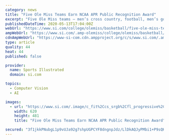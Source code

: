 ```yaml
---
category: news
title: "Five Ole Miss Teams Earn NCAA APR Public Recognition Award"
excerpt: "Five Ole Miss teams – men’s cross country, football, men’s golf, women’s golf and women’s tennis – each have been honored with the NCAA Public Recognition Award, the NCAA announced Tuesday. Based on their most recent multiyear Academic Progress Rate,"
publishedDateTime: 2020-05-13T17:04:00Z
webUrl: "https://www.si.com/college/olemiss/basketball/five-ole-miss-teams-earn-ncaa-apr-public-recognition-award"
ampWebUrl: "https://www.si.com/.amp-olemiss/college/olemiss/basketball/five-ole-miss-teams-earn-ncaa-apr-public-recognition-award"
cdnAmpWebUrl: "https://www-si-com.cdn.ampproject.org/c/s/www.si.com/.amp-olemiss/college/olemiss/basketball/five-ole-miss-teams-earn-ncaa-apr-public-recognition-award"
type: article
quality: 44
heat: 44
published: false

provider:
  name: Sports Illustrated
  domain: si.com

topics:
  - Computer Vision
  - AI

images:
  - url: "https://www.si.com/.image/c_fit%2Ccs_srgb%2Cfl_progressive%2Cq_auto:good%2Cw_620/MTcyMDQ5MTE0NDcxNjA1Mzgz/dsc_0333.jpg"
    width: 620
    height: 481
    title: "Five Ole Miss Teams Earn NCAA APR Public Recognition Award"

secured: "3f1jkkPNubgL1p9vUJa92g7shpUGPCYF8dngnpJdz/LlDkAQJyPMbi1+P9sQKJwImLLKkB5PxJk03IWAaExt8Hn5PbQ0HG+D79Q9n8daZmLYcRyH52mpwsd7dobmASqlETDO8JbTzmBUKC6VAg34clfB81gaXfVJegDDwxbfuSFdGXuX3539RL3VfcwKex2wwyHHYGqbw2J5OuI3Dxg/aS13WWPxQDwot+zQ/nS+j0RyQ3CBSwEFjC0PL0I6h8BsvITjg4s+cQJkF+L2WOJsBvaCO3PdHruG8SDsjGxvO8hvCjvS4c838ilnskqcB2SyRERN26tAcYMyr9t565xI8EvJH0ec1poMxMHV37+hwwfe9oufyGuNO8MfuEtI9tGPI2uY3Mgc1TvzSuStBK/nB7I7fFNQF4ST3EdR/4Cdjy0+/eLplxCAmpK+/I2vrXggAXVOmp3s4meYtVHGqEv9/iGlz0KOWzSmkg0xTv8zK78=;x4g3JMi50JGpBJmMkG13MQ=="
---
```


